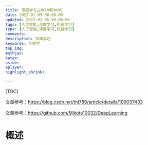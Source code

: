 ```yaml
---
title: 深度学习之NCHW和NHWC
date: 2022-01-05 00:00:00
updated: 2022-01-05 00:00:00
tags: [人工智能,深度学习,机器学习]
type: [人工智能,深度学习,机器学习]
comments: 
description: 页面描述
keywords: 关键字
top_img:
mathjax:
katex:
aside:
aplayer:
highlight_shrink:

---
```


[TOC]

文章参考：https://blog.csdn.net/thl789/article/details/109037433

文章参考：https://github.com/Mikoto10032/DeepLearning

# 概述
